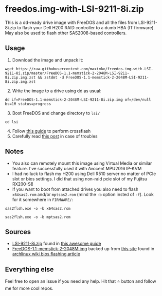 # freedos.img-with-LSI-9211-8i.zip

This is a dd-ready drive image with FreeDOS and all the files from LSI-9211-8i.zip to flash your Dell H200 RAID controller to a dumb HBA (IT firmware). May also be used to flash other SAS2008-based controllers.

## Usage
1. Download the image and unpack it:

```wget https://raw.githubusercontent.com/maximko/freedos.img-with-LSI-9211-8i.zip/master/FreeDOS-1.1-memstick-2-2048M-LSI-9211-8i.zip.img.zst && zstdmt -d FreeDOS-1.1-memstick-2-2048M-LSI-9211-8i.zip.img.zst```

2. Write the image to a drive using dd as usual:

```dd if=FreeDOS-1.1-memstick-2-2048M-LSI-9211-8i.zip.img of=/dev/null bs=1M status=progress```

3. Boot FreeDOS and change directory to ```lsi/```

```cd lsi```

4. Follow [this guide](https://techmattr.wordpress.com/2016/04/11/updated-sas-hba-crossflashing-or-flashing-to-it-mode-dell-perc-h200-and-h310/) to perform crossflash
5. Carefully read [this post](https://www.truenas.com/community/resources/detailed-newcomers-guide-to-crossflashing-lsi-9211-9300-9305-9311-9400-94xx-hba-and-variants.54/) in case of troubles

## Notes
- You also can remotely mount this image using Virtual Media or similar feature. I've successfully used it with Avocent MPU2016 IP-KVM
- I had no luck to flash my H200 using Dell R510 server no matter of PCIe slot or bios settings. I did that using non-raid pcie slot of my Fujitsu RX200-S8
- If you want to boot from attached drives you also need to flash ```x64sas2.rom``` and/or ```mptsas2.rom``` (mind the ```-b``` option insted of ```-f```). Look for it somewhere in ```FIRMWARE/```:

```sas2flsh.exe -o -b x64sas2.rom```

```sas2flsh.exe -o -b mptsas2.rom```

## Sources
- [LSI-9211-8i.zip](https://www.mediafire.com/download/6mtie10d9ud6675/LSI-9211-8i.zip) found in [this awesome guide](https://www.truenas.com/community/resources/detailed-newcomers-guide-to-crossflashing-lsi-9211-9300-9305-9311-9400-94xx-hba-and-variants.54/)
- [FreeDOS-1.1-memstick-2-2048M.img](https://myhq.it/sites/myhq.it/files/FreeDOS-1.1-memstick-2-2048M.img.bz2) backed up from [this site](https://web.archive.org/web/20160224081331/http://www.chtaube.eu/computers/freedos/bootable-usb/) found in [archlinux wiki bios flashing article](https://wiki.archlinux.org/title/Flashing_BIOS_from_Linux#Pre-built_images)

## Everything else
Feel free to open an issue if you need any help. Hit that ⭐ button and follow me for more cool repos.